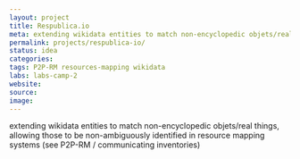 ```yaml
---
layout: project
title: Respublica.io
meta: extending wikidata entities to match non-encyclopedic objets/real things, allowing those to be non-ambiguously identified in resource mapping systems (see P2P-RM / communicating inventories)
permalink: projects/respublica-io/
status: idea
categories: 
tags: P2P-RM resources-mapping wikidata
labs: labs-camp-2
website:
source: 
image:
---
```


extending wikidata entities to match non-encyclopedic objets/real things, allowing those to be non-ambiguously identified in resource mapping systems (see P2P-RM / communicating inventories)


